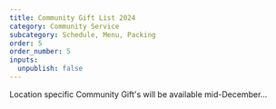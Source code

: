 ```yaml
---
title: Community Gift List 2024
category: Community Service
subcategory: Schedule, Menu, Packing
order: 5
order_number: 5
inputs:
  unpublish: false
---
```

Location specific Community Gift's will be available mid-December…